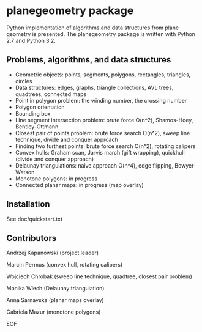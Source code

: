 # planegeometry package

Python implementation of algorithms and data structures
from plane geometry is presented.
The planegeometry package is written with Python 2.7 and Python 3.2.

## Problems, algorithms, and data structures

* Geometric objects: points, segments, polygons, rectangles, triangles, circles
* Data structures: edges, graphs, triangle collections, AVL trees, 
quadtrees, connected maps
* Point in polygon problem: the winding number, the crossing number
* Polygon orientation
* Bounding box
* Line segment intersection problem: brute force O(n^2), Shamos-Hoey, Bentley-Ottmann
* Closest pair of points problem: brute force search O(n^2), 
sweep line technique, divide and conquer approach
* Finding two furthest points: brute force search O(n^2), rotating calipers
* Convex hulls: Graham scan, Jarvis march (gift wrapping), 
quickhull (divide and conquer approach)
* Delaunay triangulations: naive approach O(n^4), edge flipping, Bowyer-Watson
* Monotone polygons: in progress
* Connected planar maps: in progress (map overlay)

## Installation

See doc/quickstart.txt

## Contributors

Andrzej Kapanowski (project leader)

Marcin Permus (convex hull, rotating calipers)

Wojciech Chrobak (sweep line technique, quadtree, closest pair problem)

Monika Wiech (Delaunay triangulation)

Anna Sarnavska (planar maps overlay)

Gabriela Mazur (monotone polygons)

EOF
